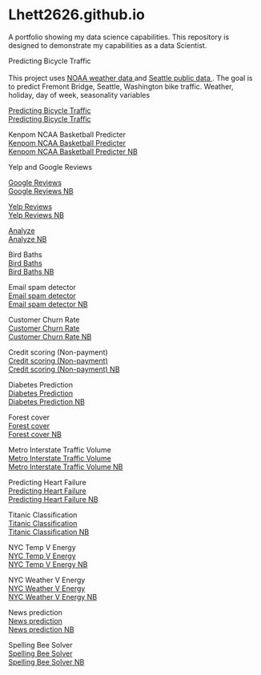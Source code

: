 # Lhett2626.github.io <br>
A portfolio showing my data science capabilities. This repository is designed to demonstrate my capabilities as a data Scientist. <br>

Predicting Bicycle Traffic <br>
<br>
This project uses <a href="https://www.ncdc.noaa.gov/cdo-web/search"> NOAA weather data </a> and <a href="https://data.seattle.gov"> Seattle public data </a>. The goal is to predict Fremont Bridge, Seattle, Washington bike traffic. Weather, holiday, day of week, seasonality variables 

<a href="https://github.com/Lhett2626/Lhett2626.github.io/blob/main/Predicting%20Bicycle%20Traffic.ipynb"> Predicting Bicycle Traffic </a> <br>
<a href="https://nbviewer.org/github/Lhett2626/Lhett2626.github.io/blob/main/Predicting%20Bicycle%20Traffic.ipynb" target="_blank"> Predicting Bicycle Traffic </a>

Kenpom NCAA Basketball Predicter <br>
<a href="https://github.com/Lhett2626/Lhett2626.github.io/blob/main/Kenpom_Scraper.ipynb"> Kenpom NCAA Basketball Predicter </a> <br>
<a href="https://nbviewer.org/github/Lhett2626/Lhett2626.github.io/blob/main/Kenpom_Scraper.ipynb" target="_blank"> Kenpom NCAA Basketball Predicter NB </a>

Yelp and Google Reviews <br>

<a href="https://github.com/Lhett2626/Lhett2626.github.io/blob/main/Review%20Project/Google_reviews.ipynb"> Google Reviews </a> <br>
<a href="https://nbviewer.org/github/Lhett2626/Lhett2626.github.io/blob/main/Review%20Project/Google_reviews.ipynb" target="_blank"> Google Reviews NB </a> <br>

<a href="https://github.com/Lhett2626/Lhett2626.github.io/blob/main/Review%20Project/Yelp_API.ipynb"> Yelp Reviews </a> <br>
<a href="https://nbviewer.org/github/Lhett2626/Lhett2626.github.io/blob/main/Review%20Project/Yelp_API.ipynb" target="_blank"> Yelp Reviews NB </a> <br>

<a href="https://github.com/Lhett2626/Lhett2626.github.io/blob/main/Review%20Project/Analyze.ipynb"> Analyze </a> <br>
<a href="https://nbviewer.org/github/Lhett2626/Lhett2626.github.io/blob/main/Review%20Project/Analyze.ipynb" target="_blank"> Analyze NB </a> <br>

Bird Baths <br>
<a href="https://github.com/Lhett2626/Lhett2626.github.io/blob/main/Bird%20Baths.ipynb"> Bird Baths </a> <br>
<a href="https://nbviewer.org/github/Lhett2626/Lhett2626.github.io/blob/main/Bird%20Baths.ipynb" target="_blank"> Bird Baths NB </a>

Email spam detector <br>
<a href="https://github.com/Lhett2626/Lhett2626.github.io/blob/main/Building%20s%20SMS%20spam%20detector.ipynb"> Email spam detector </a> <br>
<a href="https://nbviewer.org/github/Lhett2626/Lhett2626.github.io/blob/main/Building%20s%20SMS%20spam%20detector.ipynb" target="_blank"> Email spam detector NB </a>

Customer Churn Rate <br>
<a href="https://github.com/Lhett2626/Lhett2626.github.io/blob/main/Churn_Risk.ipynb"> Customer Churn Rate </a> <br>
<a href="https://nbviewer.org/github/Lhett2626/Lhett2626.github.io/blob/main/Building%20s%20SMS%20spam%20detector.ipynb" target="_blank"> Customer Churn Rate NB </a>

Credit scoring (Non-payment) <br>
<a href="https://github.com/Lhett2626/Lhett2626.github.io/blob/main/Credit_Score.ipynb"> Credit scoring (Non-payment) </a> <br>
<a href="https://nbviewer.org/github/Lhett2626/Lhett2626.github.io/blob/main/Credit_Score.ipynb" target="_blank"> Credit scoring (Non-payment) NB </a>

Diabetes Prediction <br>
<a href="https://github.com/Lhett2626/Lhett2626.github.io/blob/main/Forest_Cover_Classification.ipynb"> Diabetes Prediction </a> <br>
<a href="https://nbviewer.org/github/Lhett2626/Lhett2626.github.io/blob/main/Diabetes%20Prediction.ipynb" target="_blank"> Diabetes Prediction NB </a>

Forest cover <br>
<a href="https://github.com/Lhett2626/Lhett2626.github.io/blob/main/Diabetes%20Prediction.ipynb"> Forest cover </a> <br>
<a href="https://nbviewer.org/github/Lhett2626/Lhett2626.github.io/blob/main/Forest_Cover_Classification.ipynb" target="_blank"> Forest cover NB </a>

Metro Interstate Traffic Volume <br>
<a href="https://github.com/Lhett2626/Lhett2626.github.io/blob/main/Metro%20Traffic.ipynb"> Metro Interstate Traffic Volume </a> <br>
<a href="https://nbviewer.org/github/Lhett2626/Lhett2626.github.io/blob/main/Metro%20Traffic.ipynb" target="_blank"> Metro Interstate Traffic Volume NB </a>

Predicting Heart Failure <br>
<a href="https://github.com/Lhett2626/Lhett2626.github.io/blob/main/Predicting%20Heart%20Failure.ipynb"> Predicting Heart Failure </a> <br>
<a href="https://nbviewer.org/github/Lhett2626/Lhett2626.github.io/blob/main/Predicting%20Heart%20Failure.ipynb" target="_blank"> Predicting Heart Failure NB </a>

Titanic Classification <br>
<a href="https://github.com/Lhett2626/Lhett2626.github.io/blob/main/Sale%20prediction.ipynb"> Titanic Classification </a> <br>
<a href="https://nbviewer.org/github/Lhett2626/Lhett2626.github.io/blob/main/Sale%20prediction.ipynb" target="_blank"> Titanic Classification NB </a>

NYC Temp V Energy <br>
<a href="https://github.com/Lhett2626/Lhett2626.github.io/blob/main/NYC%20Temp%20V%20Energy.ipynb"> NYC Temp V Energy </a> <br>
<a href="https://nbviewer.org/github/Lhett2626/Lhett2626.github.io/blob/main/NYC%20Temp%20V%20Energy.ipynb" target="_blank"> NYC Temp V Energy NB </a>

NYC Weather V Energy <br>
<a href="https://github.com/Lhett2626/Lhett2626.github.io/blob/main/NYC%20Weather%20V%20Energy.ipynb"> NYC Weather V Energy </a> <br>
<a href="https://nbviewer.org/github/Lhett2626/Lhett2626.github.io/blob/main/NYC%20Weather%20V%20Energy.ipynb" target="_blank"> NYC Weather V Energy NB </a>

News prediction <br>
<a href="https://github.com/Lhett2626/Lhett2626.github.io/blob/main/News%20prediction.ipynb"> News prediction </a> <br>
<a href="https://nbviewer.org/github/Lhett2626/Lhett2626.github.io/blob/main/News%20prediction.ipynb" target="_blank"> News prediction NB </a>

Spelling Bee Solver <br>
<a href="https://github.com/Lhett2626/Lhett2626.github.io/blob/main/Spelling_Bee_Solver.ipynb"> Spelling Bee Solver </a> <br>
<a href="https://github.com/Lhett2626/Lhett2626.github.io/blob/main/Spelling_Bee_Solver.ipynb" target="_blank"> Spelling Bee Solver NB </a>











